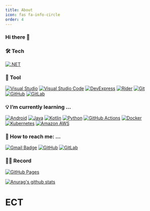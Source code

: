 ```yaml
---
title: About
icon: fas fa-info-circle
order: 4
---
```



### Hi there 👋

<!--
**psy0231/psy0231** is a ✨ _special_ ✨ repository because its `README.md` (this file) appears on your GitHub profile.

Here are some ideas to get you started:
- 👯 I’m looking to collaborate on ...
- 🤔 I’m looking for help with ...
- ⚡ Fun fact: ...


<a href="https://developer.android.com" target="_blank"><img src="https://img.shields.io/badge/Android-3DDC84?style=flat-square&logo=Android&logoColor=white"/></a>

- badge
      [![.NET](https://img.shields.io/badge/.NET-512BD4?style=flat-square&logo=.NET&logoColor=white)](https://dotnet.microsoft.com/)

- state
      ![Anurag's GitHub stats](https://github-readme-stats.vercel.app/api?username=사용자명 &theme=default&show_icons=true)


- https://velog.io/@woo0_hooo/Github-github-profile-%EA%B0%84%EC%A7%80%EB%82%98%EA%B2%8C-%EA%BE%B8%EB%AF%B8%EA%B8%B0

- [![Hits](https://hits.seeyoufarm.com/api/count/incr/badge.svg?url=https%3A%2F%2Fgithub.com%2Fgjbae1212%2Fhit-counter)](https://hits.seeyoufarm.com)                    

- https://docs.github.com/en/account-and-profile/setting-up-and-managing-your-github-profile/customizing-your-profile/about-your-profile

- https://github.com/anuraghazra/github-readme-stats

- https://github.com/bokub/github-stats-box

- https://fernando.kr/develop/2020-05-02-github-gist-posting/

- http://blog.cowkite.com/blog/2102241544/
-->


### 🛠️ Tech  
   
[![.NET](https://img.shields.io/badge/.NET-512BD4?style=flat-square&logo=.NET&logoColor=white)](https://dotnet.microsoft.com/)

### 🧰 Tool

[![Visual Studio](https://img.shields.io/badge/VisualStudio-5C2D91?style=flat-square&logo=VisualStudio&logoColor=white)](https://visualstudio.microsoft.com/ko/)
[![Visual Studio Code](https://img.shields.io/badge/VisualStudioCode-007ACC?style=flat-square&logo=VisualStudioCode&logoColor=white)](https://code.visualstudio.com/)
[![DevExpress](https://img.shields.io/badge/DevExpress-FF7200?style=flat-square&logo=DevExpress&logoColor=white)](https://www.devexpress.com)
[![Rider](https://img.shields.io/badge/Rider-000000?style=flat-square&logo=Rider&logoColor=white)](https://www.jetbrains.com/ko-kr/rider/)
[![Git](https://img.shields.io/badge/Git-F05032?style=flat-square&logo=Git&logoColor=white)](https://git-scm.com)
[![GitHub](https://img.shields.io/badge/GitHub-181717?style=flat-square&logo=GitHub&logoColor=white)](https://github.com)
[![GitLab](https://img.shields.io/badge/GitLab-FCA121?style=flat-square&logo=GitLab&logoColor=white)](https://gitlab.com/)

### 💡 I’m currently learning ...

[![Android](https://img.shields.io/badge/Android-3DDC84?style=flat-square&logo=Android&logoColor=white)](https://developer.android.com)
[![Java](https://img.shields.io/badge/Java-007396?style=flat-square&logo=Java&logoColor=white)](https://www.java.com/ko/)
[![Kotlin](https://img.shields.io/badge/Kotlin-7F52FF?style=flat-square&logo=Kotlin&logoColor=white)](https://developer.android.com/kotlin?hl=ko)
[![Python](https://img.shields.io/badge/Python-3776AB?style=flat-square&logo=Python&logoColor=white)](https://www.python.org)
[![GitHub Actions](https://img.shields.io/badge/GitHubActions-2088FF?style=flat-square&logo=GitHubActions&logoColor=white)](https://github.com/features/actions)
[![Docker](https://img.shields.io/badge/Docker-2496ED?style=flat-square&logo=Docker&logoColor=white)](https://www.docker.com)
[![Kubernetes](https://img.shields.io/badge/Kubernetes-326CE5?style=flat-square&logo=Kubernetes&logoColor=white)](https://www.docker.com)
[![Amazon AWS](https://img.shields.io/badge/AmazonAWS-232F3E?style=flat-square&logo=AmazonAWS&logoColor=white)](https://aws.amazon.com/ko/)

### 📡 How to reach me: ...
    
[![Gmail Badge](https://img.shields.io/badge/Gmail-d14836?style=flat-square&logo=Gmail&logoColor=white&link=mailto:snugyun01@gmail.com)](mailto:psy0231@gmail.com)
[![GitHub](https://img.shields.io/badge/GitHub-181717?style=flat-square&logo=GitHub&logoColor=white)](https://github.com/psy0231)
[![GitLab](https://img.shields.io/badge/GitLab-FCA121?style=flat-square&logo=GitLab&logoColor=white)](https://gitlab.com/psy72006300)

### ✍🏻 Record

[![GitHub Pages](https://img.shields.io/badge/GitHubPages-222222?style=flat-square&logo=GitHubPages&logoColor=white)](https://psy0231.github.io/)

[![Anurag's github stats](https://github-readme-stats.vercel.app/api?username=psy0231&show_icons=true&theme=radical)](https://github.com/anuraghazra/github-readme-stats)

# ECT